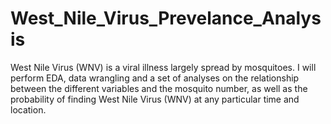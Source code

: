 # West_Nile_Virus_Prevelance_Analysis
 West Nile Virus (WNV) is a viral illness largely spread by mosquitoes. I will perform EDA, data wrangling and a set of analyses on the relationship between the different variables and the mosquito number, as well as the probability of finding West Nile Virus (WNV) at any particular time and location.
